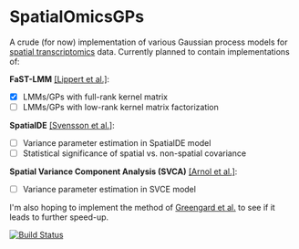 # SpatialOmicsGPs

A crude (for now) implementation of various Gaussian process models for [spatial transcriptomics][4] data. Currently planned to contain implementations of:

**FaST-LMM** [[Lippert et al.]][5]:

- [x] LMMs/GPs with full-rank kernel matrix
- [ ] LMMs/GPs with low-rank kernel matrix factorization

**SpatialDE** [[Svensson et al.]][1]:

- [ ] Variance parameter estimation in SpatialDE model
- [ ] Statistical significance of spatial vs. non-spatial covariance

**Spatial Variance Component Analysis (SVCA)** [[Arnol et al.]][2]:

- [ ] Variance parameter estimation in SVCE model

I'm also hoping to implement the method of [Greengard et al.][3] to see if it leads to further speed-up.

[![Build Status](https://github.com/tmichoel/SpatialTranscriptomicsGPs.jl/actions/workflows/CI.yml/badge.svg?branch=master)](https://github.com/tmichoel/SpatialTranscriptomicsGPs.jl/actions/workflows/CI.yml?query=branch%3Amaster)

[1]: https://doi.org/10.1038%2Fnmeth.4636
[2]: https://doi.org/10.1016/j.celrep.2019.08.077
[3]: https://arxiv.org/abs/2210.10210
[4]: https://en.wikipedia.org/wiki/Spatial_transcriptomics
[5]: https://doi.org/10.1038/nmeth.1681